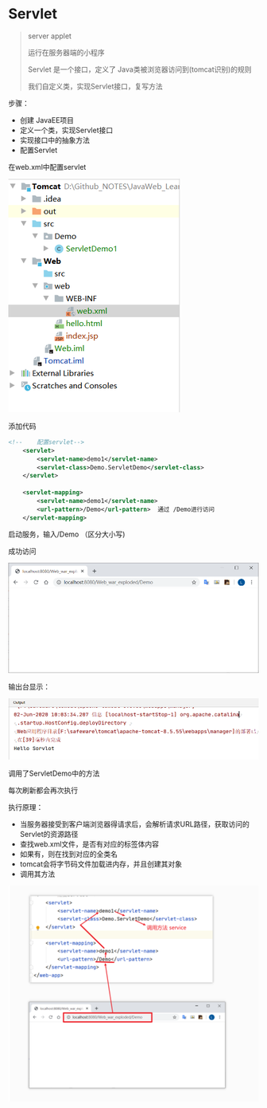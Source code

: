 # Servlet

>   server applet
>
>   运行在服务器端的小程序
>
>   Servlet 是一个接口，定义了 Java类被浏览器访问到(tomcat识别)的规则
>
>   我们自定义类，实现Servlet接口，复写方法



步骤：

*   创建 JavaEE项目
*   定义一个类，实现Servlet接口
*   实现接口中的抽象方法
*   配置Servlet

在web.xml中配置servlet

![image-20200602095539500](img/image-20200602095539500.png)

添加代码

```xml
<!--    配置servlet-->
    <servlet>
        <servlet-name>demo1</servlet-name>
        <servlet-class>Demo.ServletDemo</servlet-class>
    </servlet>
    
    <servlet-mapping>
        <servlet-name>demo1</servlet-name>
        <url-pattern>/Demo</url-pattern>  通过 /Demo进行访问
    </servlet-mapping>
```



启动服务，输入/Demo （区分大小写)

成功访问

![image-20200602100451496](img/image-20200602100451496.png)

输出台显示：

![image-20200602100533522](img/image-20200602100533522.png)

调用了ServletDemo中的方法

每次刷新都会再次执行



执行原理：

*   当服务器接受到客户端浏览器得请求后，会解析请求URL路径，获取访问的Servlet的资源路径
*   查找web.xml文件，是否有对应的<url-pattern>标签体内容
*   如果有，则在找到对应的<servlet-class>全类名
*   tomcat会将字节码文件加载进内存，并且创建其对象
*   调用其方法

![image-20200602104058703](img/image-20200602104058703.png)